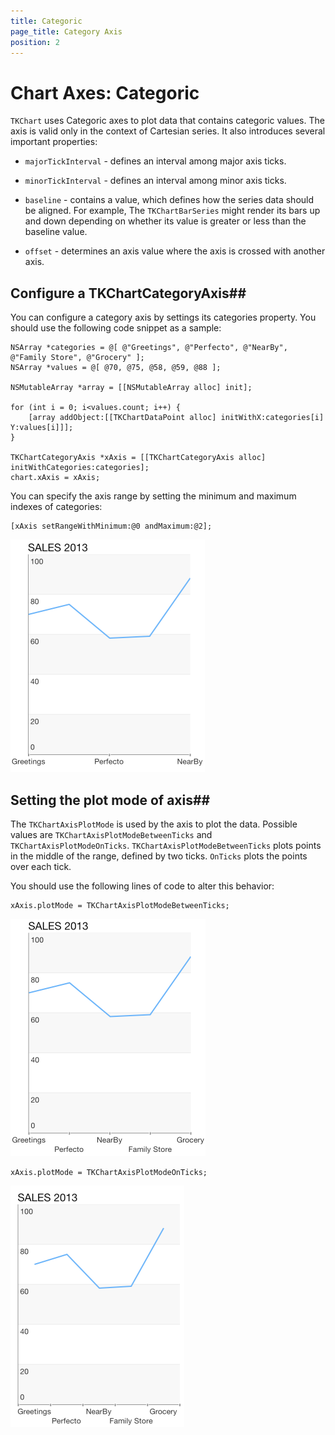 ```yaml
---
title: Categoric
page_title: Category Axis
position: 2
---
```


# Chart Axes: Categoric

<code>TKChart</code> uses Categoric axes to plot data that contains categoric values. The axis is valid only in the context of Cartesian series. It also introduces several important properties:

- <code>majorTickInterval</code> - defines an interval among major axis ticks.

- <code>minorTickInterval</code> - defines an interval among minor axis ticks.

- <code>baseline</code> - contains a value, which defines how the series data should be aligned. For example, The <code>TKChartBarSeries</code> might render its bars up and down depending on whether its value is greater or less than the baseline value.

- <code>offset</code> - determines an axis value where the axis is crossed with another axis.

## Configure a TKChartCategoryAxis##

You can configure a category axis by settings its categories property. You should use the following code snippet as a sample:

    NSArray *categories = @[ @"Greetings", @"Perfecto", @"NearBy", @"Family Store", @"Grocery" ];
    NSArray *values = @[ @70, @75, @58, @59, @88 ];

    NSMutableArray *array = [[NSMutableArray alloc] init];

    for (int i = 0; i<values.count; i++) {
        [array addObject:[[TKChartDataPoint alloc] initWithX:categories[i] Y:values[i]]];
    }

    TKChartCategoryAxis *xAxis = [[TKChartCategoryAxis alloc] initWithCategories:categories];
    chart.xAxis = xAxis;

You can specify the axis range by setting the minimum and maximum indexes of categories:

    [xAxis setRangeWithMinimum:@0 andMaximum:@2];

 <img src="../../images/chart-axes-category003.png"/>

## Setting the plot mode of axis##

 The <code>TKChartAxisPlotMode</code> is used by the axis to plot the data. Possible values are <code>TKChartAxisPlotModeBetweenTicks</code> and <code>TKChartAxisPlotModeOnTicks</code>. <code>TKChartAxisPlotModeBetweenTicks</code> plots points in the middle of the range, defined by two ticks. <code>OnTicks</code> plots the points over each tick.

 You should use the following lines of code to alter this behavior:

	xAxis.plotMode = TKChartAxisPlotModeBetweenTicks;

<img src="../../images/chart-axes-category001.png"/>

	xAxis.plotMode = TKChartAxisPlotModeOnTicks;

<img src="../../images/chart-axes-category002.png"/>
